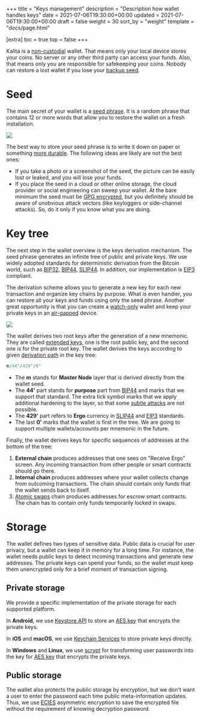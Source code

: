+++
title = "Keys management"
description = "Description how wallet handles keys"
date = 2021-07-06T19:30:00+00:00
updated = 2021-07-06T19:30:00+00:00
draft = false
weight = 30
sort_by = "weight"
template = "docs/page.html"

[extra]
toc = true
top = false
+++

Kalita is a [non-custodial](https://en.bitcoin.it/wiki/Non-custodial_wallet) wallet. That means only your local device stores your coins. No server or any other third party can access your funds. Also, that means only you are responsible for safekeeping your coins. Nobody can restore a lost wallet if you lose your [backup seed](/docs/design/backup).

# Seed

The main secret of your wallet is a [seed phrase](https://en.bitcoin.it/wiki/Seed_phrase). It is a random phrase that contains 12 or more words that allow you to restore the wallet on a fresh installation.

<div class="row screen-pic">
    <img src="/seed_screen.png">
</div>

The best way to store your seed phrase is to write it down on paper or something [more durable](https://wiki.trezor.io/Cryptosteel). The following ideas are likely are not the best ones:
* If you take a photo or a screenshot of the seed, the picture can be easily lost or leaked, and you will lose your funds.
* If you place the seed in a cloud or other online storage, the cloud provider or social engineering can sweep your wallet. At the bare minimum the seed must be [GPG encrypted](https://www.gnupg.org/gph/en/manual/x110.html), but you definitely should be aware of unobvious attack vectors (like keyloggers or side-channel attacks). So, do it only if you know what you are doing.

# Key tree

The next step in the wallet overview is the keys derivation mechanism. The seed phrase generates an infinite tree of public and private keys. We use widely adopted standards for deterministic derivation from the Bitcoin world, such as [BIP32](https://github.com/bitcoin/bips/blob/master/bip-0032.mediawiki), [BIP44](https://github.com/bitcoin/bips/blob/master/bip-0044.mediawiki), [SLIP44](https://github.com/satoshilabs/slips/blob/master/slip-0044.md). In addition, our implementation is [EIP3](https://github.com/ergoplatform/eips/blob/master/eip-0003.md) compliant.

The derivation scheme allows you to generate a new key for each new transaction and organize key chains by purpose. What is even handier, you can restore all your keys and funds using only the seed phrase. Another great opportunity is that you can create a [watch-only](https://www.quora.com/What-does-watch-only-mean-in-Blockchain-wallet) wallet and keep your private keys in an [air-gapped](https://en.bitcoin.it/wiki/Cold_storage) device.

<div class="row">
    <img src="/keys/derivation_tree.svg">
</div>

The wallet derives two root keys after the generation of a new mnemonic.  They are called [extended keys](https://github.com/bitcoin/bips/blob/master/bip-0032.mediawiki#extended-keys), one is the root public key, and the second one is for the private root key. The wallet derives the keys according to given [derivation path](https://github.com/bitcoin/bips/blob/master/bip-0032.mediawiki#master-key-generation) in the key tree:

```haskell
m/44'/429'/0'
```
* The **m** stands for **Master Node** layer that is derived directly from the wallet seed.
* The **44'** part stands for **purpose** part from [BIP44](https://github.com/bitcoin/bips/blob/master/bip-0044.mediawiki) and marks that we support that standard. The extra tick symbol marks that we apply additional hardening to the layer, so that some [subtle attacks](https://medium.com/@blainemalone01/hd-wallets-why-hardened-derivation-matters-89efcdc71671) are not possible.
* The **429'** part refers to **Ergo** currency in [SLIP44](https://github.com/satoshilabs/slips/blob/master/slip-0044.md) and [EIP3](https://github.com/ergoplatform/eips/blob/master/eip-0003.md) standards.
* The last **0'** marks that the wallet is first in the tree. We are going to support multiple wallets/accounts per mnemonic in the future.

Finally, the wallet derives keys for specific sequences of addresses at the bottom of the tree:
1. **External chain** produces addresses that one sees on "Receive Ergo" screen. Any incoming transaction from other people or smart contracts should go there.
1. **Internal chain** produces addresses where your wallet collects change from outcoming transactions. The chain should contain only funds that the wallet sends back to itself.
1. [Atomic swaps](/docs/atomic-swap/atomic) chain produces addresses for escrow smart contracts. The chain has to contain only funds temporarily locked in swaps.

# Storage

The wallet defines two types of sensitive data. Public data is crucial for user privacy, but a wallet can keep it in memory for a long time. For instance, the wallet needs public keys to detect incoming transactions and generate new addresses. The private keys can spend your funds, so the wallet must keep them unencrypted only for a brief moment of transaction signing.

## Private storage

We provide a specific implementation of the private storage for each supported platform.

In **Android**, we use [Keystore API](https://developer.android.com/training/articles/keystore.html) to store an [AES key](https://datatracker.ietf.org/doc/html/rfc5116#section-5.2) that encrypts the private keys.

In **iOS** and **macOS**, we use [Keychain Services](https://developer.apple.com/documentation/security/keychain_services#//apple_ref/doc/uid/TP30000897-CH203-TP1) to store private keys directly.

In **Windows** and **Linux**, we use [scrypt](https://en.wikipedia.org/wiki/Scrypt) for transforming user passwords into the key for [AES key](https://datatracker.ietf.org/doc/html/rfc5116#section-5.2) that encrypts the private keys.

## Public storage

The wallet also protects the public storage by encryption, but we don't want a user to enter the password each time public meta-information updates. Thus, we use [ECIES](https://en.wikipedia.org/wiki/Integrated_Encryption_Scheme) asymmetric encryption to save the encrypted file without the requirement of knowing decryption password.
